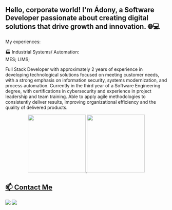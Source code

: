 ## Hello, corporate world! I'm Ádony, a Software Developer passionate about creating digital solutions that drive growth and innovation.  🌐💻

My experiences:

🏭 Industrial Systems/ Automation:  
MES;
LIMS;

Full Stack Developer with approximately 2 years of experience in developing technological solutions focused on meeting customer needs, with a strong emphasis on information security, systems modernization, and process automation. Currently in the third year of a Software Engineering degree, with certifications in cybersecurity and experience in project leadership and team training. Able to apply agile methodologies to consistently deliver results, improving organizational efficiency and the quality of delivered products.


<div align="center">
  <a href="https://github.com/adony-lagares">
  <img height="180em" src="https://github-readme-stats.vercel.app/api?username=adony-lagares&show_icons=true&theme=vue&include_all_commits=true&count_private=true"/>
  <img height="180em" src="https://github-readme-stats.vercel.app/api/top-langs/?username=adony-lagares&layout=compact&langs_count=7&theme=vue"/>
</div>


## 📫 Contact Me
<div>
<a href = "mailto:adonyhibari48@gmail.com"><img src="https://img.shields.io/badge/Gmail-D14836?style=for-the-badge&logo=gmail&logoColor=white" target="_blank"></a>
<a href="https://www.linkedin.com/in/adony-lagares/" target="_blank"><img src="https://img.shields.io/badge/-LinkedIn-%230077B5?style=for-the-badge&logo=linkedin&logoColor=white" target="_blank"></a>   
</div>
          
